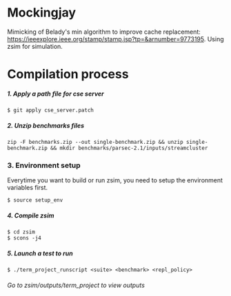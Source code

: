 # Mockingjay
Mimicking of Belady's min algorithm to improve cache replacement: https://ieeexplore.ieee.org/stamp/stamp.jsp?tp=&arnumber=9773195. Using zsim for simulation. 

# Compilation process

##### 1. Apply a path file for cse server

```
$ git apply cse_server.patch
```

##### 2. Unzip benchmarks files

```
zip -F benchmarks.zip --out single-benchmark.zip && unzip single-benchmark.zip && mkdir benchmarks/parsec-2.1/inputs/streamcluster
```

### 3. Environment setup

Everytime you want to build or run zsim, you need to setup the environment variables first.

```
$ source setup_env
```

##### 4. Compile zsim

```
$ cd zsim
$ scons -j4
```

##### 5. Launch a test to run

```
$ ./term_project_runscript <suite> <benchmark> <repl_policy>
```



###### Go to zsim/outputs/term_project to view outputs
